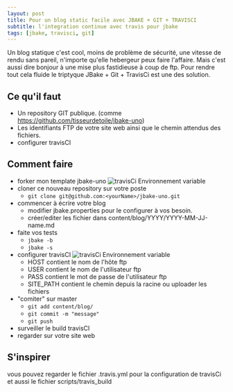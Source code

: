 ```yaml
---
layout: post
title: Pour un blog static facile avec JBAKE + GIT + TRAVISCI
subtitle: l'integration continue avec travis pour jbake
tags: [jbake, travisci, git]
---
```


Un blog statique c'est cool, moins de problème de sécurité, une vitesse de rendu sans pareil, n'importe qu'elle hebergeur peux faire l'affaire. Mais c'est aussi dire bonjour à une mise plus fastidieuse à coup de ftp. Pour rendre tout cela fluide le triptyque JBake + Git + TravisCi est une des solution.

## Ce qu'il faut

- Un repository GIT publique. (comme https://github.com/tisseurdetoile/jbake-uno)
- Les identifiants FTP de votre site web ainsi que le chemin attendus des fichiers.
- configurer travisCI

## Comment faire

- forker mon template jbake-uno
  ![travisCi Environnement variable](https://framapic.org/CbHEY7VEW1rO/FusAcIV23yGM.png)
- cloner ce nouveau repository sur votre poste
  - `git clone git@github.com:<yourName>/jbake-uno.git`
- commencer à écrire votre blog
  - modifier jbake.properties pour le configurer à vos besoin.
  - créer/editer les fichier dans content/blog/YYYY/YYYY-MM-JJ-name.md
- faite vos tests
  - `jbake -b`
  - `jbake -s`
- configurer travisCI
  ![travisCi Environnement variable](https://framapic.org/jDO2lNuVVUn0/J6yhAIdTbQBv.png)
  - HOST contient le nom de l'hôte ftp
  - USER contient le nom de l'utilisateur ftp
  - PASS contient le mot de passe de l'utilisateur ftp
  - SITE_PATH contient le chemin depuis la racine ou uploader les fichiers
- "comiter" sur master
  - `git add content/blog/`
  - `git commit -m "message"`
  - `git push`
- surveiller le build travisCI
- regarder sur votre site web

## S'inspirer

vous pouvez regarder le fichier .travis.yml pour la configuration de travisCi et aussi le fichier scripts/travis_build
